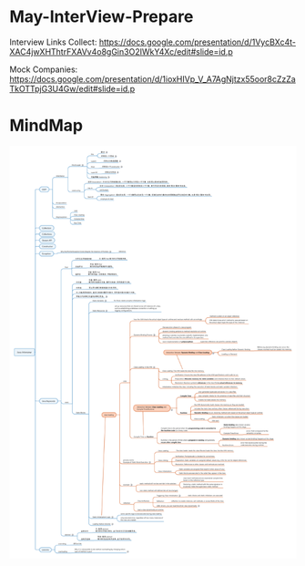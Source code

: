 # May-InterView-Prepare


Interview Links Collect: https://docs.google.com/presentation/d/1VycBXc4t-XAC4jwXHThtrFXAVv4o8gGin3O2IWkY4Xc/edit#slide=id.p

Mock Companies: https://docs.google.com/presentation/d/1ioxHIVp_V_A7AgNjtzx55oor8cZzZaTkOTTpjG3U4Gw/edit#slide=id.p

# MindMap
![](.img/20240602-Java%20Interview.png)